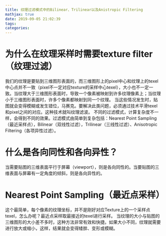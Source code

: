 ```yaml
---
title: 纹理过滤模式中的Bilinear、Trilinear以及Anistropic Filtering
mathjax: true
date: 2019-09-05 21:02:39
tags:
categories:
---
```

# 为什么在纹理采样时需要texture filter（纹理过滤）
我们的纹理是要贴到三维图形表面的，而三维图形上的pixel中心和纹理上的texel中心点并不一致（pixel不一定对应texture的采样中心texel），大小也不一定一致。当纹理大于三维图形表面时，导致一个像素被映射到许多纹理像素上；当纹理小于三维图形表面时，许多个像素都映射到同一个纹理。
当这些情况发生时，贴图就会变得模糊或发生错位，马赛克。要解决此类问题，必须通过技术平滑texel和pixel之间的对应。这种技术就叫纹理滤波。
不同的过滤模式，计算复杂度不一样，会得到不同的效果。过滤模式由简单到复杂包括：Nearest Point Sampling（最近采样点），Bilinear（双线性过滤），Trilinear（三线性过滤）、Anisotropic Filtering（各项异性过滤）。
# 什么是各向同性和各向异性？
当需要贴图的三维表面平行于屏幕（viewport），则是各向同性的。当要贴图的三维表面与屏幕有一定角度的倾斜，则是各向异性的。
# Nearest Point Sampling（最近点采样）
这个最简单，每个像素的纹理坐标，并不是刚好对应Texture上的一个采样点texel，怎么办呢？最近点采样取最接近的texel进行采样。
当纹理的大小与贴图的三维图形的大小差不多时，这种方法非常有效和快捷。如果大小不同，纹理就需要进行放大或缩小，这样，结果就会变得矮胖、变形或模糊。